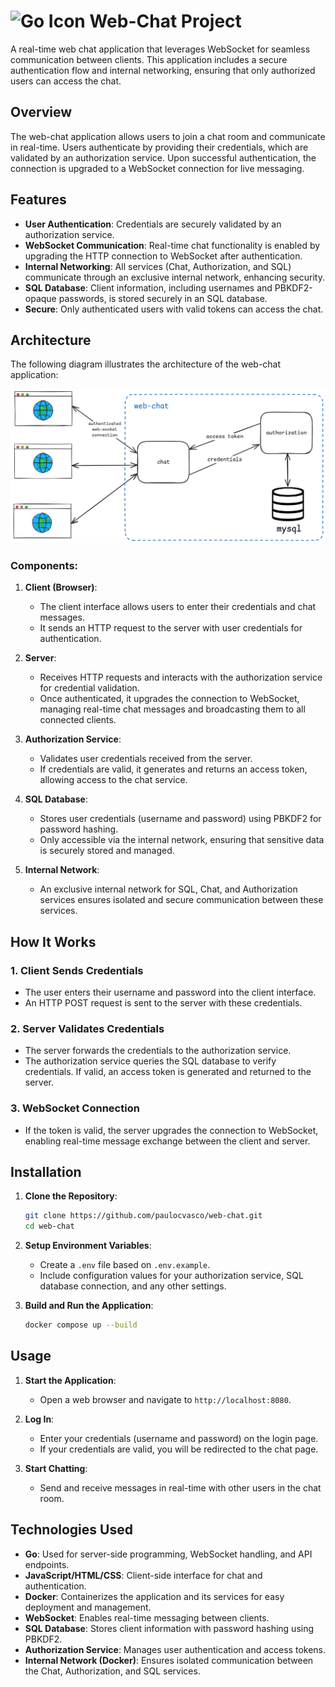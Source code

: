 # ![Go Icon](https://golang.org/lib/godoc/images/go-logo-blue.svg) Web-Chat Project

A real-time web chat application that leverages WebSocket for seamless communication between clients. This application includes a secure authentication flow and internal networking, ensuring that only authorized users can access the chat.

## Overview

The web-chat application allows users to join a chat room and communicate in real-time. Users authenticate by providing their credentials, which are validated by an authorization service. Upon successful authentication, the connection is upgraded to a WebSocket connection for live messaging.

## Features

- **User Authentication**: Credentials are securely validated by an authorization service.
- **WebSocket Communication**: Real-time chat functionality is enabled by upgrading the HTTP connection to WebSocket after authentication.
- **Internal Networking**: All services (Chat, Authorization, and SQL) communicate through an exclusive internal network, enhancing security.
- **SQL Database**: Client information, including usernames and PBKDF2-opaque passwords, is stored securely in an SQL database.
- **Secure**: Only authenticated users with valid tokens can access the chat.

## Architecture

The following diagram illustrates the architecture of the web-chat application:

![Architecture Diagram](images/web-chat-arch.png)

### Components:

1. **Client (Browser)**:
   - The client interface allows users to enter their credentials and chat messages.
   - It sends an HTTP request to the server with user credentials for authentication.

2. **Server**:
   - Receives HTTP requests and interacts with the authorization service for credential validation.
   - Once authenticated, it upgrades the connection to WebSocket, managing real-time chat messages and broadcasting them to all connected clients.

3. **Authorization Service**:
   - Validates user credentials received from the server.
   - If credentials are valid, it generates and returns an access token, allowing access to the chat service.

4. **SQL Database**:
   - Stores user credentials (username and password) using PBKDF2 for password hashing.
   - Only accessible via the internal network, ensuring that sensitive data is securely stored and managed.

5. **Internal Network**:
   - An exclusive internal network for SQL, Chat, and Authorization services ensures isolated and secure communication between these services.

## How It Works

### 1. Client Sends Credentials
   - The user enters their username and password into the client interface.
   - An HTTP POST request is sent to the server with these credentials.

### 2. Server Validates Credentials
   - The server forwards the credentials to the authorization service.
   - The authorization service queries the SQL database to verify credentials. If valid, an access token is generated and returned to the server.

### 3. WebSocket Connection
   - If the token is valid, the server upgrades the connection to WebSocket, enabling real-time message exchange between the client and server.

## Installation

1. **Clone the Repository**:
   ```bash
   git clone https://github.com/paulocvasco/web-chat.git
   cd web-chat
   ```

2. **Setup Environment Variables**:
   - Create a `.env` file based on `.env.example`.
   - Include configuration values for your authorization service, SQL database connection, and any other settings.

3. **Build and Run the Application**:
   ```bash
   docker compose up --build
   ```

## Usage

1. **Start the Application**:
   - Open a web browser and navigate to `http://localhost:8080`.

2. **Log In**:
   - Enter your credentials (username and password) on the login page.
   - If your credentials are valid, you will be redirected to the chat page.

3. **Start Chatting**:
   - Send and receive messages in real-time with other users in the chat room.

## Technologies Used

- **Go**: Used for server-side programming, WebSocket handling, and API endpoints.
- **JavaScript/HTML/CSS**: Client-side interface for chat and authentication.
- **Docker**: Containerizes the application and its services for easy deployment and management.
- **WebSocket**: Enables real-time messaging between clients.
- **SQL Database**: Stores client information with password hashing using PBKDF2.
- **Authorization Service**: Manages user authentication and access tokens.
- **Internal Network (Docker)**: Ensures isolated communication between the Chat, Authorization, and SQL services.
